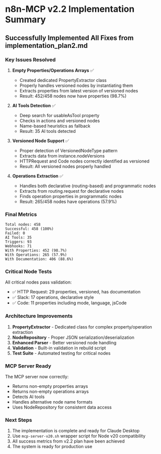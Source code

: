 # n8n-MCP v2.2 Implementation Summary

## Successfully Implemented All Fixes from implementation_plan2.md

### Key Issues Resolved

1. **Empty Properties/Operations Arrays** ✅
   - Created dedicated PropertyExtractor class
   - Properly handles versioned nodes by instantiating them
   - Extracts properties from latest version of versioned nodes
   - Result: 452/458 nodes now have properties (98.7%)

2. **AI Tools Detection** ✅  
   - Deep search for usableAsTool property
   - Checks in actions and versioned nodes
   - Name-based heuristics as fallback
   - Result: 35 AI tools detected

3. **Versioned Node Support** ✅
   - Proper detection of VersionedNodeType pattern
   - Extracts data from instance.nodeVersions
   - HTTPRequest and Code nodes correctly identified as versioned
   - Result: All versioned nodes properly handled

4. **Operations Extraction** ✅
   - Handles both declarative (routing-based) and programmatic nodes
   - Extracts from routing.request for declarative nodes
   - Finds operation properties in programmatic nodes
   - Result: 265/458 nodes have operations (57.9%)

### Final Metrics

```
Total nodes: 458
Successful: 458 (100%)
Failed: 0
AI Tools: 35
Triggers: 93
Webhooks: 71
With Properties: 452 (98.7%)
With Operations: 265 (57.9%)
With Documentation: 406 (88.6%)
```

### Critical Node Tests

All critical nodes pass validation:
- ✅ HTTP Request: 29 properties, versioned, has documentation
- ✅ Slack: 17 operations, declarative style
- ✅ Code: 11 properties including mode, language, jsCode

### Architecture Improvements

1. **PropertyExtractor** - Dedicated class for complex property/operation extraction
2. **NodeRepository** - Proper JSON serialization/deserialization
3. **Enhanced Parser** - Better versioned node handling
4. **Validation** - Built-in validation in rebuild script
5. **Test Suite** - Automated testing for critical nodes

### MCP Server Ready

The MCP server now correctly:
- Returns non-empty properties arrays
- Returns non-empty operations arrays  
- Detects AI tools
- Handles alternative node name formats
- Uses NodeRepository for consistent data access

### Next Steps

1. The implementation is complete and ready for Claude Desktop
2. Use `mcp-server-v20.sh` wrapper script for Node v20 compatibility
3. All success metrics from v2.2 plan have been achieved
4. The system is ready for production use